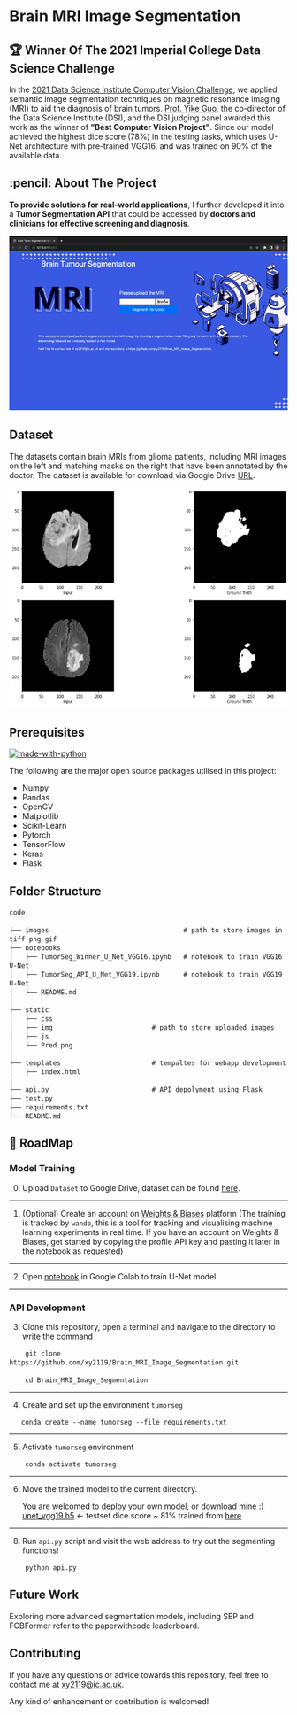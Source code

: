 # Brain MRI Image Segmentation
## 🏆 Winner Of The 2021 Imperial College Data Science Challenge


In the [2021 Data Science Institute Computer Vision Challenge](https://www.imperial.ac.uk/data-science/),  we applied semantic image segmentation techniques on magnetic resonance imaging (MRI) to aid the diagnosis of brain tumors. [Prof. Yike Guo](https://www.imperial.ac.uk/people/y.guo), the co-director of the Data Science Institute (DSI), and the DSI judging panel awarded this work as the winner of **"Best Computer Vision Project"**. Since our model achieved the highest dice score (78%) in the testing tasks, which uses U-Net architecture with pre-trained VGG16, and was trained on 90% of the available data.

<!-- ABOUT THE PROJECT -->
<h2 id="about-the-project"> :pencil: About The Project</h2>

**To provide solutions for real-world applications**, I further developed it into a **Tumor Segmentation API** that could be accessed by **doctors and clinicians for effective screening and diagnosis**.

![image](./images/api.gif)

## Dataset
The datasets contain brain MRIs from glioma patients, including MRI images on the left and matching masks on the right that have been annotated by the doctor. The dataset is available for download via Google Drive [URL](https://drive.google.com/drive/folders/1Y4MUrrfT-Xuos83nOnq8ZWTMZmp9qADH?usp=sharing).

![image](./images/dataset.png)



## Prerequisites

[![made-with-python](https://img.shields.io/badge/Made%20with-Python-1f425f.svg)](https://www.python.org/) <br>

<!--This project is written in Python programming language. <br>-->
The following are the major open source packages utilised in this project:
* Numpy
* Pandas
* OpenCV
* Matplotlib
* Scikit-Learn
* Pytorch
* TensorFlow
* Keras
* Flask


<h2 id="folder-structure"> Folder Structure</h2>

    code
    .
    ├── images                                  # path to store images in tiff png gif
    ├── notebooks                               
    │   ├── TumorSeg_Winner_U_Net_VGG16.ipynb   # notebook to train VGG16 U-Net      
    │   ├── TumorSeg_API_U_Net_VGG19.ipynb      # notebook to train VGG19 U-Net 
    │   └── README.md    
    │
    ├── static                  
    │   ├── css         
    │   ├── img                         # path to store uploaded images
    │   ├── js          
    │   └── Pred.png 
    │
    ├── templates                       # tempaltes for webapp development
    │   ├── index.html
    │
    ├── api.py                          # API depolyment using Flask
    ├── test.py
    ├── requirements.txt
    └── README.md


## 🎯 RoadMap
### Model Training

0. Upload `Dataset` to Google Drive, dataset can be found [here](https://drive.google.com/drive/folders/1Y4MUrrfT-Xuos83nOnq8ZWTMZmp9qADH?usp=sharing).
---
1. (Optional) Create an account on [Weights & Biases](https://wandb.ai/site) platform (The training is tracked by `wandb`, this is a tool for tracking and visualising machine learning experiments in real time. If you have an account on Weights & Biases, get started by copying the profile API key and pasting it later in the notebook as requested) 
---
2. Open [notebook](./notebooks/TumorSeg_Winner_U_Net_VGG16.ipynb) in Google Colab to train U-Net model
---
###  API Development 

3. Clone this repository, open a terminal and navigate to the directory to write the command
```
    git clone https://github.com/xy2119/Brain_MRI_Image_Segmentation.git
    
    cd Brain_MRI_Image_Segmentation
```
    
---
4. Create and set up the environment `tumorseg`
```
   conda create --name tumorseg --file requirements.txt
```
---
5. Activate `tumorseg` environment 
```
    conda activate tumorseg
```
---
6. Move the trained model to the current directory. 
   
   You are welcomed to deploy your own model, or download mine :) [unet_vgg19.h5](https://drive.google.com/file/d/1TElZ-XPhn0Vc41nLx2NJMYaR8CSbhbB1/view?usp=sharing)  <-  testset dice score ~ 81% trained from [here](./notebooks/TumorSeg_API_U_Net_VGG19.ipynb)
---
8. Run `api.py` script and visit the web address to try out the segmenting functions!
``` 
    python api.py
```

## Future Work
Exploring more advanced segmentation models, including SEP and FCBFormer refer to the paperwithcode leaderboard.

## Contributing
If you have any questions or advice towards this repository, feel free to contact me at xy2119@ic.ac.uk.

Any kind of enhancement or contribution is welcomed!
